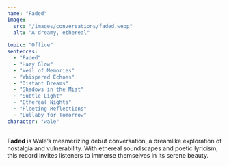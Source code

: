 ```yaml
---
name: "Faded"
image:
  src: "/images/conversations/faded.webp"
  alt: "A dreamy, ethereal"
  
topic: "Office"
sentences:
  - "Faded"
  - "Hazy Glow"
  - "Veil of Memories"
  - "Whispered Echoes"
  - "Distant Dreams"
  - "Shadows in the Mist"
  - "Subtle Light"
  - "Ethereal Nights"
  - "Fleeting Reflections"
  - "Lullaby for Tomorrow"
character: "wale"
---
```


**Faded** is Wale’s mesmerizing debut conversation, a dreamlike exploration of nostalgia and vulnerability. With ethereal soundscapes and poetic lyricism, this record invites listeners to immerse themselves in its serene beauty.
